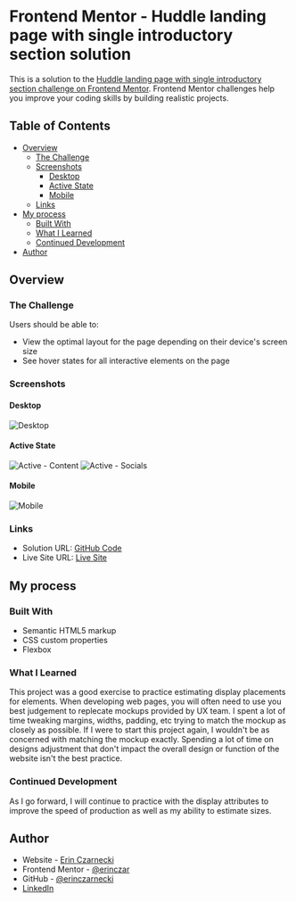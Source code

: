 # Frontend Mentor - Huddle landing page with single introductory section solution

This is a solution to the [Huddle landing page with single introductory section challenge on Frontend Mentor](https://www.frontendmentor.io/challenges/huddle-landing-page-with-a-single-introductory-section-B_2Wvxgi0). Frontend Mentor challenges help you improve your coding skills by building realistic projects. 

## Table of Contents

- [Overview](#overview)
  - [The Challenge](#the-challenge)
  - [Screenshots](#screenshots)  
    - [Desktop](#desktop)  
    - [Active State](#active-state)  
    - [Mobile](#mobile)  
  - [Links](#links)
- [My process](#my-process)
  - [Built With](#built-with)
  - [What I Learned](#what-i-learned)
  - [Continued Development](#continued-development)
- [Author](#author)

## Overview

### The Challenge

Users should be able to:

- View the optimal layout for the page depending on their device's screen size
- See hover states for all interactive elements on the page


### Screenshots  
 
 #### Desktop  
![Desktop](./solution-images/Desktop.png)  
#### Active State 
![Active - Content](./solution-images/Active1.png)
![Active - Socials](./solution-images/Active2.png)
#### Mobile  
![Mobile](./solution-images/Mobile.png)


### Links

- Solution URL: [GitHub Code](https://github.com/erinczarnecki/FEM_Huddle-Landing-Page)
- Live Site URL: [Live Site](https://erinczarnecki.github.io/FEM_Huddle-Landing-Page/)  


## My process

### Built With

- Semantic HTML5 markup
- CSS custom properties
- Flexbox


### What I Learned

This project was a good exercise to practice estimating display placements for elements. When developing web pages, you will often need to use you best judgement to replecate mockups provided by UX team.  I spent a lot of time tweaking margins, widths, padding, etc trying to match the mockup as closely as possible. If I were to start this project again, I wouldn't be as concerned with matching the mockup exactly. Spending a lot of time on designs adjustment that don't impact the overall design or function of the website isn't the best practice.  
  
  
  

### Continued Development

As I go forward, I will continue to practice with the display attributes to improve the speed of production as well as my ability to estimate sizes.  
  
  

## Author

- Website - [Erin Czarnecki](https://www.your-site.com)
- Frontend Mentor - [@erinczar](https://www.frontendmentor.io/profile/erinczar)
- GitHub - [@erinczarnecki](https://github.com/erinczarnecki)
- [LinkedIn](https://linkedin.com/in/erin-czarnecki)
